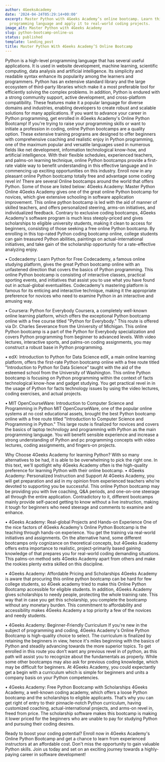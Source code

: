 ```yaml
---
author: 4GeeksAcademy
date: '2024-04-24T05:29:14+00:00'
excerpt: Master Python with 4Geeks Academy’s online bootcamp. Learn this powerful
  programming language and apply it to real-world coding projects.
image_alt: Master Python with 4Geeks Academy
slug: python-bootcamp-online-us
status: published
template: landing_post
title: Master Python With 4Geeks Academy’S Online Bootcamp
---
```

Python is a high-level programming language that has several useful applications. It is used in website development, machine learning, scientific computing, data analysis and artificial intelligence. Its simplicity and readable syntax enhance its popularity among the learners and programmers. Python has an extensive standard library and the large ecosystem of third-party libraries which make it a most preferable tool for efficiently solving the complex problems. In addition, Python is endured with a strong community support, active development, and cross-platform compatibility. These features make it a popular language for diverse domains and industries, enabling developers to create robust and scalable solutions for many applications. If you want to advance your career in Python programming, get enrolled in 4Geeks Academy's Online Python Bootcamp!
If you're trying to raise your programming skills or want to initiate a profession in coding, online Python bootcamps are a quality option. These extensive training programs are designed to offer beginners with comprehensive coaching and realistic enjoy in Python programming, one of the maximum popular and versatile languages used in numerous fields like net development, information technological know-how, and artificial intelligence. With their flexible schedules, experienced teachers, and palms-on learning technique, online Python bootcamps provide a first-rate viable way to benefit understanding in this effective language and in commencing up exciting opportunities on this industry. Enroll now in any pleasant online Python bootcamp totally free and advantage some coding revel in!
There are several Online bootcamps around the world that offers Python. Some of those are listed below:
4Geeks Academy: Master Python Online
4Geeks Academy gives one of the great online Python bootcamp for novices, which give extensive schooling in software application improvement. This online python bootcamp is led with the aid of manner of skilled teachers, and offers personalized steering, arms-on initiatives, and individualized feedback. Contrary to exclusive coding bootcamps, 4Geeks Academy's software program is much less steeply-priced and gives scholarships to eligible university students, making it clean to access for beginners, consisting of those seeking a free online Python bootcamp. By enrolling in this top-rated Python coding bootcamp online, college students can gain treasured Python abilities, paintings on actual-international initiatives, and take gain of the scholarship opportunity for a rate-effective analyzing enjoy. 
 
•	Codecademy: Learn Python for Free
Codecademy, a famous online studying platform, gives the great Python bootcamp online with an unfastened direction that covers the basics of Python programming. This online Python bootcamp is consisting of interactive classes, practical sporting events, and initiatives that assist you to use what you have found out in actual-global eventualities. Codecademy's mastering platform is famous for its enticing and interactive technique, making it the appropriate preference for novices who need to examine Python in an interactive and amusing way.
 
•	Coursera: Python for Everybody
Coursera, a completely well-known online learning platform, which offers the exceptional Python bootcamp online with a free course titled "Python for Everybody." This route is offered via Dr. Charles Severance from the University of Michigan. This online Python bootcamp is a part of the Python for Everybody specialization and covers Python programming from beginner to advanced levels. With video lectures, interactive sports, and palms-on coding assignments, you may construct a robust base in Python programming.
 
•	edX: Introduction to Python for Data Science
edX, a main online learning platform, offers the first-rate Python bootcamp online with a free route titled "Introduction to Python for Data Science" taught with the aid of the esteemed school from the University of Washington. This online Python bootcamp is focusing on Python programming within the context of facts technological know-how and gadget studying. You get practical revel in in the usage of Python for facts technology issues by using the video lectures, coding exercises, and actual projects.
 
•	MIT OpenCourseWare: Introduction to Computer Science and Programming in Python
MIT OpenCourseWare, one of the popular online systems at no cost educational assets, brought the best Python bootcamp online with a free route titled "Introduction to Computer Science and Programming in Python." This large route is finalized for novices and covers the basics of laptop technology and programming with Python as the main programming language. You will benefit sensible experience and increase a strong understanding of Python and pc programming concepts with video lectures, coding assignments, and fingers-on projects.

Why Choose 4Geeks Academy for learning Python?
With so many alternatives to be had, it is able to be overwhelming to pick the right one. In this text, we'll spotlight why 4Geeks Academy often is the high-quality preference for learning Python with their online bootcamp.
•	4Geeks Academy: Personalized Instruction and Support
At 4Geeks Academy, you will get preparation and aid in my opinion from experienced teachers who're devoted to supporting you be successful. This online Python bootcamp may be providing you with live coaching, Q&A periods, and one-on-one steerage all through the entire application. Contradictory to it, different bootcamps mainly provide self-paced getting to know without a live instruction, making it tough for beginners who need steerage and comments to examine and enhance. 
 
•	4Geeks Academy: Real-global Projects and Hands-on Experience
One of the nice factors of 4Geeks Academy's Online Python Bootcamp is the teaching through hands-on experience. You get the training via real-world initiatives and assignments. On the alternative hand, some different bootcamps only cognizance on theoretical concepts, but 4Geeks Academy offers extra importance to realistic, project-primarily based gaining knowledge of that prepares you for real-world coding demanding situations. This palms-on method sets 4Geeks Academy apart from others and make the rookies plenty extra skilled on this discipline.
 
•	4Geeks Academy: Affordable Pricing and Scholarships 
4Geeks Academy is aware that procuring this online python bootcamp can be hard for few college students, so 4Geek academy tried to make this Online Python Bootcamp accessible for eligible students. In addition, 4Geeks Academy gives scholarships to needy people, protecting the whole training rate. This way that in case you get this scholarship, you complete the bootcamp without any monetary burden. This commitment to affordability and accessibility makes 4Geeks Academy a top priority a few of the novices and needy students.
 
•	4Geeks Academy: Beginner-Friendly Curriculum
If you're new in the subject of programming and coding, 4Geeks Academy's Online Python Bootcamp is high-quality choice to select. The curriculum is finalized by retaining the beginners in view, hence it's miles beginning with the basics of Python and steadily advancing towards the more superior topics. To get enrolled in this route you don’t want any previous revel in of python, as this path will assist you to recognize about the fundamentals as properly. While some other bootcamps may also ask for previous coding knowledge, which may be difficult for beginners. At 4Geeks Academy, you could expectantly get a begin with a curriculum which is simple for beginners and units a company basis on your Python competencies.
 
•	4Geeks Academy: Free Python Bootcamp with Scholarships
4Geeks Academy, a well-known coding academy, which offers a loose Python bootcamp and the scholarships to eligible applicants. That’s why you can get right of entry to their pinnacle-notch Python curriculum, having customized coaching, actual-international projects, and arms-on revel in, freed from price. The scholarship software makes this bootcamp is making it lower priced for the beginners who are unable to pay for studying Python and pursuing their coding desires.
 
Ready to boost your coding potential? Enroll now in 4Geeks Academy's Online Python Bootcamp and get a chance to learn from experienced instructors at an affordable cost. Don't miss the opportunity to gain valuable Python skills. Join us today and set on an exciting journey towards a highly-paying career in software development!
